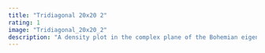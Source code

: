 ```yaml
---
title: "Tridiagonal 20x20 2"
rating: 1
image: "Tridiagonal_20x20_2"
description: "A density plot in the complex plane of the Bohemian eigenvalues of a sample of 25 million 20x20 tridiagonal matrices with entries sampled from {-1, 1}. Color represents the eigenvalue density and the plot is viewed on [-3-3i, 3+3i]. Real eigenvalues have been omitted from this plot."
---
```

